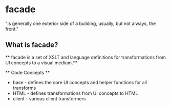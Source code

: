 # facade

"is generally one exterior side of a building, usually, but not always, the front."

## What is facade?

** facade is a set of XSLT and language definitions for transformations from UI concepts to a visual medium.**

** Code Concepts **
* base - defines the core UI concepts and helper functions for all transforms
* HTML - defines transformations from UI concepts to HTML
* client - various client transformers
